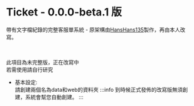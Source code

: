 # Ticket - 0.0.0-beta.1 版
帶有文字檔紀錄的完整客服單系統 - 原架構由[HansHans135](https://github.com/HansHans135/ticket)製作，再由本人改寫。

</br>
</br>此項目為未完整版，正在改寫中
</br>若需使用請自行研究

- 基本設定:</br>
請創建兩個名為data和web的資料夾
:::info
到時候正式發佈的改寫版無須創建，系統會幫您自動創建。
:::
